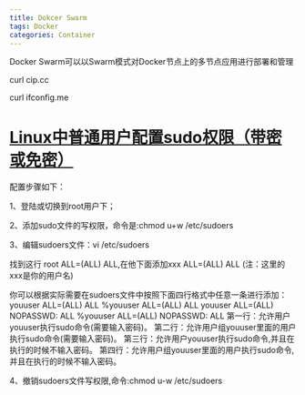 ```yaml
---
title: Dokcer Swarm
tags: Docker
categories: Container
---
```


Docker Swarm可以以Swarm模式对Docker节点上的多节点应用进行部署和管理

<!--more-->

curl cip.cc

curl ifconfig.me



# [Linux中普通用户配置sudo权限（带密或免密）](https://www.cnblogs.com/zhangwuji/p/9947768.html)

配置步骤如下：

1、登陆或切换到root用户下；

2、添加sudo文件的写权限，命令是:chmod u+w /etc/sudoers

3、编辑sudoers文件：vi /etc/sudoers

找到这行 root ALL=(ALL) ALL,在他下面添加xxx ALL=(ALL) ALL (注：这里的xxx是你的用户名)

你可以根据实际需要在sudoers文件中按照下面四行格式中任意一条进行添加：
youuser      ALL=(ALL)        ALL
%youuser      ALL=(ALL)        ALL
youuser      ALL=(ALL)        NOPASSWD: ALL
%youuser      ALL=(ALL)        NOPASSWD: ALL
第一行：允许用户youuser执行sudo命令(需要输入密码)。
第二行：允许用户组youuser里面的用户执行sudo命令(需要输入密码)。
第三行：允许用户youuser执行sudo命令,并且在执行的时候不输入密码。
第四行：允许用户组youuser里面的用户执行sudo命令,并且在执行的时候不输入密码。

4、撤销sudoers文件写权限,命令:chmod u-w /etc/sudoers
